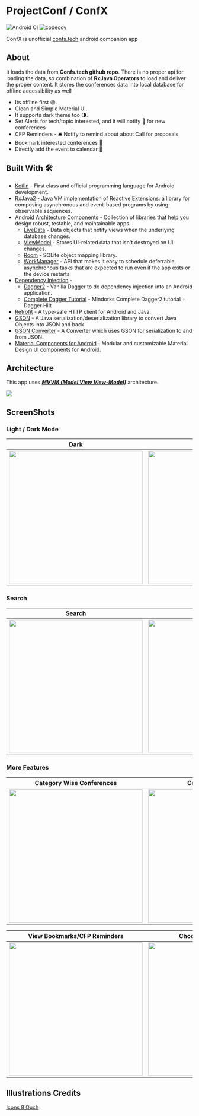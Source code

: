 # ProjectConf / ConfX

![Android CI](https://github.com/RotBolt/ProjectConf/workflows/Android%20CI/badge.svg)
[![codecov](https://codecov.io/gh/RotBolt/ProjectConf/branch/master/graph/badge.svg)](https://codecov.io/gh/RotBolt/ProjectConf)


ConfX is unofficial [confs.tech](https://confs.tech/) android companion app

## About
It loads the data from **Confs.tech github repo**. There is no proper api for loading the data, so combination of **RxJava Operators** to load and deliver the proper content. It stores the conferences data into local database for offline accessibility as well
- Its offline first  😃. 
- Clean and Simple Material UI.
- It supports dark theme too 🌗.
- Set Alerts for tech/topic interested, and it will notify :bell: for new conferences
- CFP Reminders - :bellhop_bell: Notify to remind about about Call for proposals
- Bookmark interested conferences :bookmark:
- Directly add the event to calendar :calendar:

## Built With 🛠
- [Kotlin](https://kotlinlang.org/) - First class and official programming language for Android development.
- [RxJava2](https://github.com/ReactiveX/RxJava/tree/2.x) - Java VM implementation of Reactive Extensions: a library for composing asynchronous and event-based programs by using observable sequences.
- [Android Architecture Components](https://developer.android.com/topic/libraries/architecture) - Collection of libraries that help you design robust, testable, and maintainable apps.
  - [LiveData](https://developer.android.com/topic/libraries/architecture/livedata) - Data objects that notify views when the underlying database changes.
  - [ViewModel](https://developer.android.com/topic/libraries/architecture/viewmodel) - Stores UI-related data that isn't destroyed on UI changes. 
  - [Room](https://developer.android.com/topic/libraries/architecture/room) - SQLite object mapping library.
  - [WorkManager](https://developer.android.com/topic/libraries/architecture/workmanager) - API that makes it easy to schedule deferrable, asynchronous tasks that are expected to run even if the app exits or the device restarts. 
- [Dependency Injection](https://developer.android.com/training/dependency-injection) - 
  - [Dagger2](https://dagger.dev/) - Vanilla Dagger to do dependency injection into an Android application.
  - [Complete Dagger Tutorial](https://blog.mindorks.com/a-complete-guide-to-learn-dagger-2-b4c7a570d99c) - Mindorks Complete Dagger2 tutorial + Dagger Hilt
- [Retrofit](https://square.github.io/retrofit/) - A type-safe HTTP client for Android and Java.
- [GSON](https://github.com/google/gson) - A Java serialization/deserialization library to convert Java Objects into JSON and back 
- [GSON Converter](https://github.com/square/retrofit/tree/master/retrofit-converters/gson) - A Converter which uses GSON for serialization to and from JSON.
- [Material Components for Android](https://github.com/material-components/material-components-android) - Modular and customizable Material Design UI components for Android.

## Architecture
This app uses [***MVVM (Model View View-Model)***](https://developer.android.com/jetpack/docs/guide#recommended-app-arch) architecture.

![](https://developer.android.com/topic/libraries/architecture/images/final-architecture.png)


## ScreenShots

### Light / Dark Mode
| Dark | Light | Theme Change |
| --- | --- | --- |
|<img src="https://user-images.githubusercontent.com/24780524/85631681-9b4a3180-b693-11ea-9e34-8aacdc6cfc05.jpeg" width=360>|<img src="https://user-images.githubusercontent.com/24780524/85631679-9ab19b00-b693-11ea-8c8b-35a62e260f00.jpeg" width=360>|<img src="https://user-images.githubusercontent.com/24780524/85631678-99806e00-b693-11ea-9c22-46e37ab39514.jpeg" width=360>

### Search
| Search | Search Results | 
| --- | --- |
|<img src="https://user-images.githubusercontent.com/24780524/85632090-465aeb00-b694-11ea-8989-ead58d8cdee6.jpeg" width=360>|<img src="https://user-images.githubusercontent.com/24780524/85632088-4529be00-b694-11ea-98b4-6f0e7d7e4986.jpeg" width=360>

### More Features
| Category Wise Conferences | Conference Details | Set CFP Reminder |
| --- | --- | --- |
|<img src="https://user-images.githubusercontent.com/24780524/85633289-989d0b80-b696-11ea-938d-ea6c4efe5034.jpeg" width=360>|<img src="https://user-images.githubusercontent.com/24780524/85633293-99ce3880-b696-11ea-998f-609f1e0bd18a.jpeg" width=360>|<img src="https://user-images.githubusercontent.com/24780524/85633295-9a66cf00-b696-11ea-8d1f-0c5a6e5ed41c.jpeg" width=360>|

| View Bookmarks/CFP Reminders | Choose Topics for Alerts | Archives |
| --- | --- | --- |
|<img src="https://user-images.githubusercontent.com/24780524/85633711-68a23800-b697-11ea-93e9-62f7bfaf4b2e.jpeg" width=360>|<img src="https://user-images.githubusercontent.com/24780524/85633717-6a6bfb80-b697-11ea-9591-4389d619a8ac.jpeg" width=360>|<img src="https://user-images.githubusercontent.com/24780524/85633714-69d36500-b697-11ea-8a7f-b1dc0e8b2164.jpeg" width=360>|

## Illustrations Credits
[Icons 8 Ouch](https://icons8.com/illustrations)
